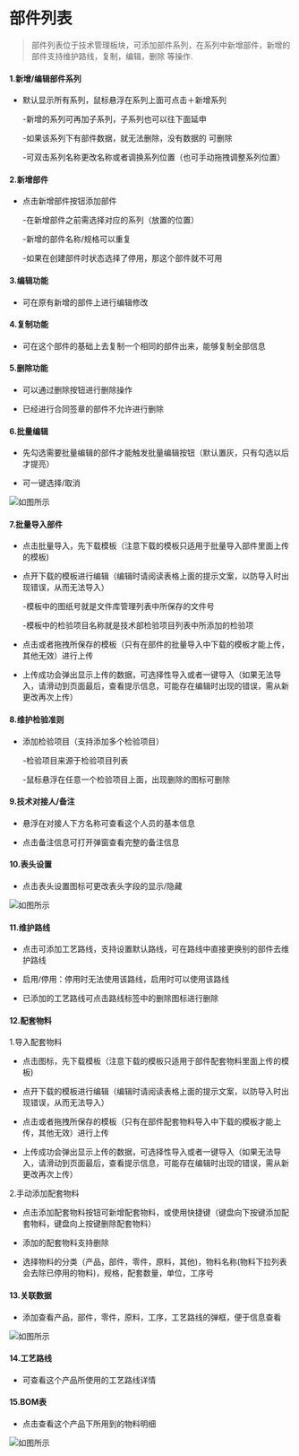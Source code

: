 # 部件列表

> 部件列表位于技术管理板块，可添加部件系列，在系列中新增部件，新增的部件支持维护路线，复制，编辑，删除 等操作.

#### 1.新增/编辑部件系列
* 默认显示所有系列，鼠标悬浮在系列上面可点击＋新增系列

  -新增的系列可再加子系列，子系列也可以往下面延申

  -如果该系列下有部件数据，就无法删除，没有数据的 可删除

  -可双击系列名称更改名称或者调换系列位置（也可手动拖拽调整系列位置）

#### 2.新增部件
* 点击新增部件按钮添加部件

  -在新增部件之前需选择对应的系列（放置的位置）

  -新增的部件名称/规格可以重复

  -如果在创建部件时状态选择了停用，那这个部件就不可用

#### 3.编辑功能

* 可在原有新增的部件上进行编辑修改


#### 4.复制功能

* 可在这个部件的基础上去复制一个相同的部件出来，能够复制全部信息

#### 5.删除功能

* 可以通过删除按钮进行删除操作

* 已经进行合同签章的部件不允许进行删除

#### 6.批量编辑
* 先勾选需要批量编辑的部件才能触发批量编辑按钮（默认置灰，只有勾选以后才提亮）

* 可一键选择/取消


![如图所示](../file/cp1.png)




#### 7.批量导入部件

* 点击批量导入，先下载模板（注意下载的模板只适用于批量导入部件里面上传的模板)
* 点开下载的模板进行编辑（编辑时请阅读表格上面的提示文案，以防导入时出现错误，从而无法导入）

  -模板中的图纸号就是文件库管理列表中所保存的文件号

  -模板中的检验项目名称就是技术部检验项目列表中所添加的检验项

* 点击或者拖拽所保存的模板（只有在部件的批量导入中下载的模板才能上传，其他无效）进行上传
* 上传成功会弹出显示上传的数据，可选择性导入或者一键导入（如果无法导入，请滑动到页面最后，查看提示信息，可能存在编辑时出现的错误，需从新更改再次上传）


#### 8.维护检验准则

* 添加检验项目（支持添加多个检验项目）

  -检验项目来源于检验项目列表

  -鼠标悬浮在任意一个检验项目上面，出现删除的图标可删除

#### 9.技术对接人/备注

* 悬浮在对接人下方名称可查看这个人员的基本信息

* 点击备注信息可打开弹窗查看完整的备注信息

#### 10.表头设置

* 点击表头设置图标可更改表头字段的显示/隐藏


![如图所示](../file/cp2.png)

#### 11.维护路线

* 点击可添加工艺路线，支持设置默认路线，可在路线中直接更换别的部件去维护路线

* 启用/停用：停用时无法使用该路线，启用时可以使用该路线

* 已添加的工艺路线可点击路线标签中的删除图标进行删除

#### 12.配套物料

1.导入配套物料

* 点击图标，先下载模板（注意下载的模板只适用于部件配套物料里面上传的模板)
* 点开下载的模板进行编辑（编辑时请阅读表格上面的提示文案，以防导入时出现错误，从而无法导入）

* 点击或者拖拽所保存的模板（只有在部件配套物料导入中下载的模板才能上传，其他无效）进行上传

* 上传成功会弹出显示上传的数据，可选择性导入或者一键导入（如果无法导入，请滑动到页面最后，查看提示信息，可能存在编辑时出现的错误，需从新更改再次上传）


2.手动添加配套物料

* 点击添加配套物料按钮可新增配套物料，或使用快捷键（键盘向下按键添加配套物料，键盘向上按键删除配套物料）

* 添加的配套物料支持删除


* 选择物料的分类（产品，部件，零件，原料，其他)，物料名称(物料下拉列表会去除已停用的物料)，规格，配套数量，单位，工序号

#### 13.关联数据

* 添加查看产品，部件，零件，原料，工序，工艺路线的弹框，便于信息查看


![如图所示](../file/cp3.png)



#### 14.工艺路线

* 可查看这个产品所使用的工艺路线详情

#### 15.BOM表

* 点击查看这个产品下所用到的物料明细

![如图所示](../file/cp4.png)
